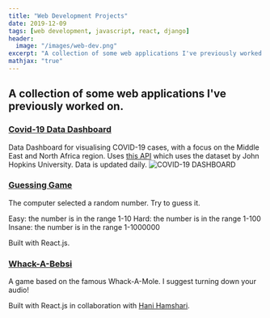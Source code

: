 ```yaml
---
title: "Web Development Projects"
date: 2019-12-09
tags: [web development, javascript, react, django]
header:
  image: "/images/web-dev.png"
excerpt: "A collection of some web applications I've previously worked on."
mathjax: "true"
---
```



## A collection of some web applications I've previously worked on.

### [Covid-19 Data Dashboard](https://moe9195.github.io/covid19/#/)
Data Dashboard for visualising COVID-19 cases, with a focus on the Middle East and North Africa region. Uses [this API](https://github.com/backtrackbaba/covid-api) which uses the dataset by John Hopkins University. Data is updated daily.
<img src="{{ site.url }}{{ site.baseurl }}/images/covid19.png" alt="COVID-19 DASHBOARD">
### [Guessing Game](https://moe9195.github.io/guess-the-number/)
The computer selected a random number.
Try to guess it.

Easy: the number is in the range 1-10
Hard: the number is in the range 1-100
Insane: the number is in the range 1-1000000

Built with React.js.

### [Whack-A-Bebsi](https://moe9195.github.io/whack-a-bebsi/)
A game based on the famous Whack-A-Mole. I suggest turning down your audio!

Built with React.js in collaboration with [Hani Hamshari](https://github.com/Nerobeats).



